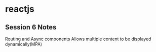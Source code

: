 # reactjs

Session 6 Notes
----------------
Routing and Async components
	Allows multiple content to be displayed dynamically(MPA)